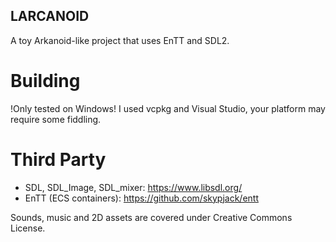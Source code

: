 ## LARCANOID

A toy Arkanoid-like project that uses EnTT and SDL2.

# Building
!Only tested on Windows!
I used vcpkg and Visual Studio, your platform may require some fiddling. 

# Third Party
* SDL, SDL_Image, SDL_mixer: https://www.libsdl.org/
* EnTT (ECS containers): https://github.com/skypjack/entt

Sounds, music and 2D assets are covered under Creative Commons License.
